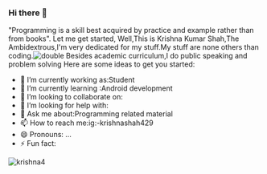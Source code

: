### Hi there 👋
"Programming is a skill best acquired by practice and example rather than from books".
Let me get started,
Well,This is Krishna Kumar Shah,The Ambidextrous,I'm very dedicated for my stuff.My stuff are none others than coding.![double](https://user-images.githubusercontent.com/83068846/120825755-6ddf5680-c579-11eb-919a-a44e4a1ec428.jpg)
Besides academic curriculum,I do public speaking and problem solving 
Here are some ideas to get you started:

- 🔭 I’m currently working as:Student
- 🌱 I’m currently learning :Android development
- 👯 I’m looking to collaborate on:
- 🤔 I’m looking for help with:
- 💬 Ask me about:Programming related material
- 📫 How to reach me:ig:-krishnashah429
- 😄 Pronouns: ...
- ⚡ Fun fact:


![krishna4](https://user-images.githubusercontent.com/83068846/120824314-0e347b80-c578-11eb-8dc4-dc2e92c5f73e.jpg)
